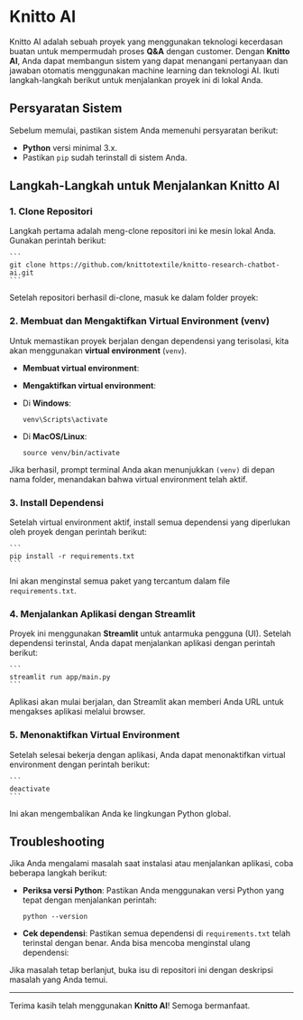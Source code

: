 # Knitto AI

Knitto AI adalah sebuah proyek yang menggunakan teknologi kecerdasan buatan untuk mempermudah proses **Q&A** dengan customer. Dengan **Knitto AI**, Anda dapat membangun sistem yang dapat menangani pertanyaan dan jawaban otomatis menggunakan machine learning dan teknologi AI. Ikuti langkah-langkah berikut untuk menjalankan proyek ini di lokal Anda.

## Persyaratan Sistem

Sebelum memulai, pastikan sistem Anda memenuhi persyaratan berikut:

- **Python** versi minimal 3.x.
- Pastikan `pip` sudah terinstall di sistem Anda.

## Langkah-Langkah untuk Menjalankan Knitto AI

### 1. Clone Repositori

Langkah pertama adalah meng-clone repositori ini ke mesin lokal Anda. Gunakan perintah berikut:

    ```
    git clone https://github.com/knittotextile/knitto-research-chatbot-ai.git
    ```

Setelah repositori berhasil di-clone, masuk ke dalam folder proyek:

### 2. Membuat dan Mengaktifkan Virtual Environment (venv)

Untuk memastikan proyek berjalan dengan dependensi yang terisolasi, kita akan menggunakan **virtual environment** (`venv`).

- **Membuat virtual environment**:

- **Mengaktifkan virtual environment**:

- Di **Windows**:

  ```
  venv\Scripts\activate
  ```

- Di **MacOS/Linux**:

  ```
  source venv/bin/activate
  ```

Jika berhasil, prompt terminal Anda akan menunjukkan `(venv)` di depan nama folder, menandakan bahwa virtual environment telah aktif.

### 3. Install Dependensi

Setelah virtual environment aktif, install semua dependensi yang diperlukan oleh proyek dengan perintah berikut:

    ```
    pip install -r requirements.txt
    ```

Ini akan menginstal semua paket yang tercantum dalam file `requirements.txt`.

### 4. Menjalankan Aplikasi dengan Streamlit

Proyek ini menggunakan **Streamlit** untuk antarmuka pengguna (UI). Setelah dependensi terinstal, Anda dapat menjalankan aplikasi dengan perintah berikut:

    ```
    streamlit run app/main.py
    ```

Aplikasi akan mulai berjalan, dan Streamlit akan memberi Anda URL untuk mengakses aplikasi melalui browser.

### 5. Menonaktifkan Virtual Environment

Setelah selesai bekerja dengan aplikasi, Anda dapat menonaktifkan virtual environment dengan perintah berikut:

    ```
    deactivate
    ```

Ini akan mengembalikan Anda ke lingkungan Python global.

## Troubleshooting

Jika Anda mengalami masalah saat instalasi atau menjalankan aplikasi, coba beberapa langkah berikut:

- **Periksa versi Python**: Pastikan Anda menggunakan versi Python yang tepat dengan menjalankan perintah:

    ```
    python --version
    ```

- **Cek dependensi**: Pastikan semua dependensi di `requirements.txt` telah terinstal dengan benar. Anda bisa mencoba menginstal ulang dependensi:


Jika masalah tetap berlanjut, buka isu di repositori ini dengan deskripsi masalah yang Anda temui.

---

Terima kasih telah menggunakan **Knitto AI**! Semoga bermanfaat.

